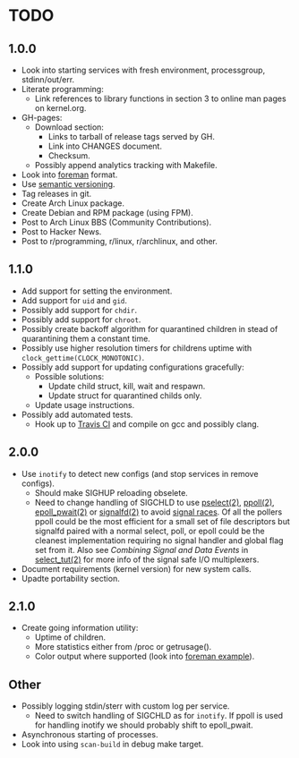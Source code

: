 TODO
====

1.0.0
-----

* Look into starting services with fresh environment, processgroup,
  stdinn/out/err.
* Literate programming:
  - Link references to library functions in section 3 to online man pages
    on kernel.org.
* GH-pages:
  - Download section:
      - Links to tarball of release tags served by GH.
      - Link into CHANGES document.
      - Checksum.
  - Possibly append analytics tracking with Makefile.
* Look into [foreman][] format.
* Use [semantic versioning][semantic].
* Tag releases in git.
* Create Arch Linux package.
* Create Debian and RPM package (using FPM).
* Post to Arch Linux BBS (Community Contributions).
* Post to Hacker News.
* Post to r/programming, r/linux, r/archlinux, and other.


1.1.0
-----

* Add support for setting the environment.
* Add support for `uid` and `gid`.
* Possibly add support for `chdir`.
* Possibly add support for `chroot`.
* Possibly create backoff algorithm for quarantined children in stead of
  quarantining them a constant time.
* Possibly use higher resolution timers for childrens uptime with
  `clock_gettime(CLOCK_MONOTONIC)`.
* Possibly add support for updating configurations gracefully:
  - Possible solutions:
    - Update child struct, kill, wait and respawn.
    - Update struct for quarantined childs only.
  - Update usage instructions.
* Possibly add automated tests.
  - Hook up to [Travis CI][travis] and compile on gcc and possibly clang.


2.0.0
-----

* Use `inotify` to detect new configs (and stop services in remove configs).
  - Should make SIGHUP reloading obselete.
  - Need to change handling of SIGCHLD to use [pselect(2)][pselect],
    [ppoll(2)][ppoll], [epoll_pwait(2)][epoll] or [signalfd(2)][signalfd] to
    avoid [signal races][race]. Of all the pollers ppoll could be the most
    efficient for a small set of file descriptors but signalfd paired with
    a normal select, poll, or epoll could be the cleanest implementation
    requiring no signal handler and global flag set from it. Also
    see *Combining Signal and Data Events* in [select_tut(2)][select_tut]
    for more info of the signal safe I/O multiplexers.
* Document requirements (kernel version) for new system calls.
* Upadte portability section.


2.1.0
-----

* Create going information utility:
  - Uptime of children.
  - More statistics either from /proc or getrusage().
  - Color output where supported (look into [foreman example][colors]).


Other
-----

* Possibly logging stdin/sterr with custom log per service.
  - Need to switch handling of SIGCHLD as for `inotify`. If ppoll is used
    for handling inotify we should probably shift to epoll_pwait.
* Asynchronous starting of processes.
* Look into using `scan-build` in debug make target.


[foreman]: http://ddollar.github.com/foreman/
[semantic]: http://semver.org/
[travis]: https://groups.google.com/forum/#!msg/travis-ci/z9JNDGjKz-8/tRL0BpdSY24J
[pselect]: http://www.kernel.org/doc/man-pages/online/pages/man2/select.2.html
[ppoll]: http://www.kernel.org/doc/man-pages/online/pages/man2/poll.2.html
[epoll]: http://www.kernel.org/doc/man-pages/online/pages/man2/epoll_wait.2.html
[signalfd]: http://www.kernel.org/doc/man-pages/online/pages/man2/signalfd.2.html
[race]: http://www.linuxprogrammingblog.com/code-examples/using-pselect-to-avoid-a-signal-race
[select_tut]: http://www.kernel.org/doc/man-pages/online/pages/man2/select_tut.2.html
[colors]: http://wynnnetherland.com/journal/a-stylesheet-author-s-guide-to-terminal-colors
